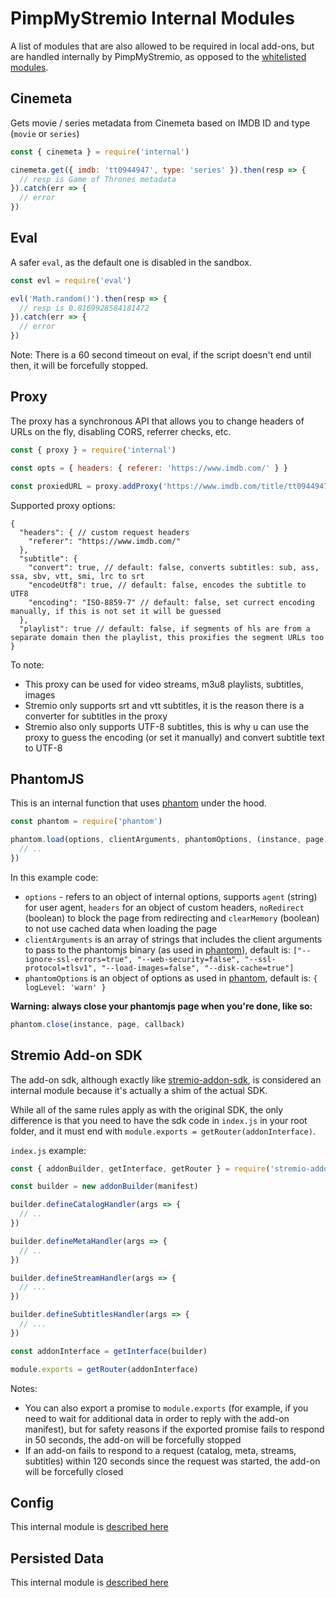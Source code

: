 # PimpMyStremio Internal Modules

A list of modules that are also allowed to be required in local add-ons, but are handled internally by PimpMyStremio, as opposed to the [whitelisted modules](./modules-whitelist.md).

## Cinemeta

Gets movie / series metadata from Cinemeta based on IMDB ID and type (`movie` or `series`)

```javascript
const { cinemeta } = require('internal')

cinemeta.get({ imdb: 'tt0944947', type: 'series' }).then(resp => {
  // resp is Game of Thrones metadata
}).catch(err => {
  // error
})
```

## Eval

A safer `eval`, as the default one is disabled in the sandbox.

```javascript
const evl = require('eval')

evl('Math.random()').then(resp => {
  // resp is 0.8169928584181472
}).catch(err => {
  // error
})
```

Note: There is a 60 second timeout on eval, if the script doesn't end until then, it will be forcefully stopped.

## Proxy

The proxy has a synchronous API that allows you to change headers of URLs on the fly, disabling CORS, referrer checks, etc.

```javascript
const { proxy } = require('internal')

const opts = { headers: { referer: 'https://www.imdb.com/' } }

const proxiedURL = proxy.addProxy('https://www.imdb.com/title/tt0944947/', opts)
```

Supported proxy options:

```
{
  "headers": { // custom request headers
    "referer": "https://www.imdb.com/"
  },
  "subtitle": {
    "convert": true, // default: false, converts subtitles: sub, ass, ssa, sbv, vtt, smi, lrc to srt
    "encodeUtf8": true, // default: false, encodes the subtitle to UTF8
    "encoding": "ISO-8859-7" // default: false, set currect encoding manually, if this is not set it will be guessed
  },
  "playlist": true // default: false, if segments of hls are from a separate domain then the playlist, this proxifies the segment URLs too
}
```

To note:

- This proxy can be used for video streams, m3u8 playlists, subtitles, images
- Stremio only supports srt and vtt subtitles, it is the reason there is a converter for subtitles in the proxy
- Stremio also only supports UTF-8 subtitles, this is why u can use the proxy to guess the encoding (or set it manually) and convert subtitle text to UTF-8


## PhantomJS

This is an internal function that uses [phantom](https://www.npmjs.com/package/phantom) under the hood.

```javascript
const phantom = require('phantom')

phantom.load(options, clientArguments, phantomOptions, (instance, page) => {
  // ..
})
```

In this example code:
- `options` - refers to an object of internal options, supports `agent` (string) for user agent, `headers` for an object of custom headers, `noRedirect` (boolean) to block the page from redirecting and `clearMemory` (boolean) to not use cached data when loading the page
- `clientArguments` is an array of strings that includes the client arguments to pass to the phantomjs binary (as used in [phantom](https://www.npmjs.com/package/phantom)), default is: `["--ignore-ssl-errors=true", "--web-security=false", "--ssl-protocol=tlsv1", "--load-images=false", "--disk-cache=true"]`
- `phantomOptions` is an object of options as used in [phantom](https://www.npmjs.com/package/phantom), default is: `{ logLevel: 'warn' }`

**Warning: always close your phantomjs page when you're done, like so:**

```javascript
phantom.close(instance, page, callback)
```

## Stremio Add-on SDK

The add-on sdk, although exactly like [stremio-addon-sdk](https://github.com/Stremio/stremio-addon-sdk#readme), is considered an internal module because it's actually a shim of the actual SDK.

While all of the same rules apply as with the original SDK, the only difference is that you need to have the sdk code in `index.js` in your root folder, and it must end with `module.exports = getRouter(addonInterface)`.

`index.js` example:

```javascript
const { addonBuilder, getInterface, getRouter } = require('stremio-addon-sdk')

const builder = new addonBuilder(manifest)

builder.defineCatalogHandler(args => {
  // ..
})

builder.defineMetaHandler(args => {
  // ..
})

builder.defineStreamHandler(args => {
  // ...
})

builder.defineSubtitlesHandler(args => {
  // ...
})

const addonInterface = getInterface(builder)

module.exports = getRouter(addonInterface)
```

Notes:
- You can also export a promise to `module.exports` (for example, if you need to wait for additional data in order to reply with the add-on manifest), but for safety reasons if the exported promise fails to respond in 50 seconds, the add-on will be forcefully stopped
- If an add-on fails to respond to a request (catalog, meta, streams, subtitles) within 120 seconds since the request was started, the add-on will be forcefully closed

## Config

This internal module is [described here](https://github.com/sungshon/PimpMyStremio/tree/master/docs#user-settings)

## Persisted Data

This internal module is [described here](https://github.com/sungshon/PimpMyStremio/tree/master/docs#persisted-data)




